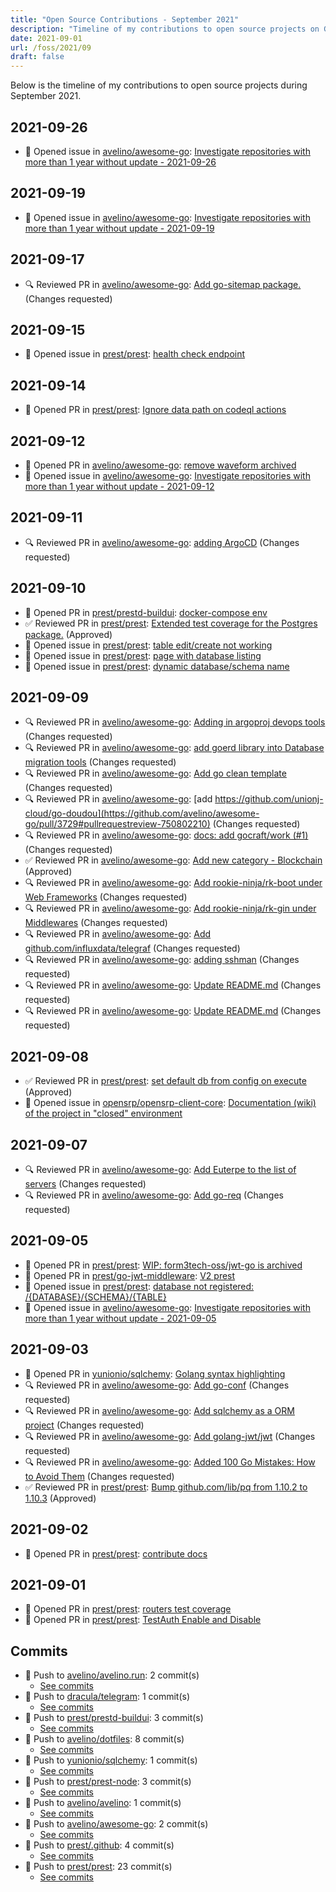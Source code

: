 ```yaml
---
title: "Open Source Contributions - September 2021"
description: "Timeline of my contributions to open source projects on GitHub during September 2021."
date: 2021-09-01
url: /foss/2021/09
draft: false
---
```


Below is the timeline of my contributions to open source projects during September 2021.

## 2021-09-26

- 🐛 Opened issue in [avelino/awesome-go](https://github.com/avelino/awesome-go): [Investigate repositories with more than 1 year without update - 2021-09-26](https://github.com/avelino/awesome-go/issues/3759)

## 2021-09-19

- 🐛 Opened issue in [avelino/awesome-go](https://github.com/avelino/awesome-go): [Investigate repositories with more than 1 year without update - 2021-09-19](https://github.com/avelino/awesome-go/issues/3752)

## 2021-09-17

- 🔍 Reviewed PR in [avelino/awesome-go](https://github.com/avelino/awesome-go): [Add go-sitemap package.](https://github.com/avelino/awesome-go/pull/3746#pullrequestreview-757735004) (Changes requested)

## 2021-09-15

- 🐛 Opened issue in [prest/prest](https://github.com/prest/prest): [health check endpoint](https://github.com/prest/prest/issues/606)

## 2021-09-14

- 🔀 Opened PR in [prest/prest](https://github.com/prest/prest): [Ignore data path on codeql actions](https://github.com/prest/prest/pull/604)

## 2021-09-12

- 🔀 Opened PR in [avelino/awesome-go](https://github.com/avelino/awesome-go): [remove waveform archived](https://github.com/avelino/awesome-go/pull/3745)
- 🐛 Opened issue in [avelino/awesome-go](https://github.com/avelino/awesome-go): [Investigate repositories with more than 1 year without update - 2021-09-12](https://github.com/avelino/awesome-go/issues/3743)

## 2021-09-11

- 🔍 Reviewed PR in [avelino/awesome-go](https://github.com/avelino/awesome-go): [ adding ArgoCD](https://github.com/avelino/awesome-go/pull/3742#pullrequestreview-751957939) (Changes requested)

## 2021-09-10

- 🔀 Opened PR in [prest/prestd-buildui](https://github.com/prest/prestd-buildui): [docker-compose env](https://github.com/prest/prestd-buildui/pull/8)
- ✅ Reviewed PR in [prest/prest](https://github.com/prest/prest): [Extended test coverage for the Postgres package.](https://github.com/prest/prest/pull/603#pullrequestreview-751232750) (Approved)
- 🐛 Opened issue in [prest/prest](https://github.com/prest/prest): [table edit/create not working](https://github.com/prest/prest/issues/610)
- 🐛 Opened issue in [prest/prest](https://github.com/prest/prest): [page with database listing](https://github.com/prest/prest/issues/609)
- 🐛 Opened issue in [prest/prest](https://github.com/prest/prest): [dynamic database/schema name](https://github.com/prest/prest/issues/608)

## 2021-09-09

- 🔍 Reviewed PR in [avelino/awesome-go](https://github.com/avelino/awesome-go): [ Adding in argoproj devops tools](https://github.com/avelino/awesome-go/pull/3723#pullrequestreview-750807572) (Changes requested)
- 🔍 Reviewed PR in [avelino/awesome-go](https://github.com/avelino/awesome-go): [add goerd library into Database migration tools](https://github.com/avelino/awesome-go/pull/3727#pullrequestreview-750806237) (Changes requested)
- 🔍 Reviewed PR in [avelino/awesome-go](https://github.com/avelino/awesome-go): [Add go clean template](https://github.com/avelino/awesome-go/pull/3728#pullrequestreview-750804100) (Changes requested)
- 🔍 Reviewed PR in [avelino/awesome-go](https://github.com/avelino/awesome-go): [add https://github.com/unionj-cloud/go-doudou](https://github.com/avelino/awesome-go/pull/3729#pullrequestreview-750802210) (Changes requested)
- 🔍 Reviewed PR in [avelino/awesome-go](https://github.com/avelino/awesome-go): [docs: add gocraft/work (#1)](https://github.com/avelino/awesome-go/pull/3730#pullrequestreview-750801426) (Changes requested)
- ✅ Reviewed PR in [avelino/awesome-go](https://github.com/avelino/awesome-go): [Add new category - Blockchain ](https://github.com/avelino/awesome-go/pull/3732#pullrequestreview-750800529) (Approved)
- 🔍 Reviewed PR in [avelino/awesome-go](https://github.com/avelino/awesome-go): [Add rookie-ninja/rk-boot under Web Frameworks](https://github.com/avelino/awesome-go/pull/3739#pullrequestreview-750032969) (Changes requested)
- 🔍 Reviewed PR in [avelino/awesome-go](https://github.com/avelino/awesome-go): [Add rookie-ninja/rk-gin under Middlewares](https://github.com/avelino/awesome-go/pull/3740#pullrequestreview-750030898) (Changes requested)
- 🔍 Reviewed PR in [avelino/awesome-go](https://github.com/avelino/awesome-go): [Add github.com/influxdata/telegraf](https://github.com/avelino/awesome-go/pull/3721#pullrequestreview-749727728) (Changes requested)
- 🔍 Reviewed PR in [avelino/awesome-go](https://github.com/avelino/awesome-go): [adding sshman](https://github.com/avelino/awesome-go/pull/3720#pullrequestreview-749726344) (Changes requested)
- 🔍 Reviewed PR in [avelino/awesome-go](https://github.com/avelino/awesome-go): [Update README.md](https://github.com/avelino/awesome-go/pull/3719#pullrequestreview-749724934) (Changes requested)
- 🔍 Reviewed PR in [avelino/awesome-go](https://github.com/avelino/awesome-go): [Update README.md](https://github.com/avelino/awesome-go/pull/3718#pullrequestreview-749724077) (Changes requested)

## 2021-09-08

- ✅ Reviewed PR in [prest/prest](https://github.com/prest/prest): [set default db from config on execute](https://github.com/prest/prest/pull/602#pullrequestreview-749080526) (Approved)
- 🐛 Opened issue in [opensrp/opensrp-client-core](https://github.com/opensrp/opensrp-client-core): [Documentation (wiki) of the project in "closed" environment](https://github.com/opensrp/opensrp-client-core/issues/833)

## 2021-09-07

- 🔍 Reviewed PR in [avelino/awesome-go](https://github.com/avelino/awesome-go): [Add Euterpe to the list of servers](https://github.com/avelino/awesome-go/pull/3737#pullrequestreview-748220129) (Changes requested)
- 🔍 Reviewed PR in [avelino/awesome-go](https://github.com/avelino/awesome-go): [Add go-req](https://github.com/avelino/awesome-go/pull/3736#pullrequestreview-748218724) (Changes requested)

## 2021-09-05

- 🔀 Opened PR in [prest/prest](https://github.com/prest/prest): [WIP: form3tech-oss/jwt-go is archived](https://github.com/prest/prest/pull/600)
- 🔀 Opened PR in [prest/go-jwt-middleware](https://github.com/prest/go-jwt-middleware): [V2 prest](https://github.com/prest/go-jwt-middleware/pull/1)
- 🐛 Opened issue in [prest/prest](https://github.com/prest/prest): [database not registered: /{DATABASE}/{SCHEMA}/{TABLE}](https://github.com/prest/prest/issues/601)
- 🐛 Opened issue in [avelino/awesome-go](https://github.com/avelino/awesome-go): [Investigate repositories with more than 1 year without update - 2021-09-05](https://github.com/avelino/awesome-go/issues/3731)

## 2021-09-03

- 🔀 Opened PR in [yunionio/sqlchemy](https://github.com/yunionio/sqlchemy): [Golang syntax highlighting](https://github.com/yunionio/sqlchemy/pull/89)
- 🔍 Reviewed PR in [avelino/awesome-go](https://github.com/avelino/awesome-go): [Add go-conf](https://github.com/avelino/awesome-go/pull/3709#pullrequestreview-745631977) (Changes requested)
- 🔍 Reviewed PR in [avelino/awesome-go](https://github.com/avelino/awesome-go): [Add sqlchemy as a ORM project](https://github.com/avelino/awesome-go/pull/3705#pullrequestreview-745630069) (Changes requested)
- 🔍 Reviewed PR in [avelino/awesome-go](https://github.com/avelino/awesome-go): [Add golang-jwt/jwt](https://github.com/avelino/awesome-go/pull/3695#pullrequestreview-745620157) (Changes requested)
- 🔍 Reviewed PR in [avelino/awesome-go](https://github.com/avelino/awesome-go): [Added 100 Go Mistakes: How to Avoid Them](https://github.com/avelino/awesome-go/pull/3701#pullrequestreview-745617902) (Changes requested)
- ✅ Reviewed PR in [prest/prest](https://github.com/prest/prest): [Bump github.com/lib/pq from 1.10.2 to 1.10.3](https://github.com/prest/prest/pull/599#pullrequestreview-745984409) (Approved)

## 2021-09-02

- 🔀 Opened PR in [prest/prest](https://github.com/prest/prest): [contribute docs](https://github.com/prest/prest/pull/598)

## 2021-09-01

- 🔀 Opened PR in [prest/prest](https://github.com/prest/prest): [routers test coverage](https://github.com/prest/prest/pull/597)
- 🔀 Opened PR in [prest/prest](https://github.com/prest/prest): [TestAuth Enable and Disable](https://github.com/prest/prest/pull/596)

## Commits

- 🔨 Push to [avelino/avelino.run](https://github.com/avelino/avelino.run): 2 commit(s)
  - [See commits](https://github.com/avelino/avelino.run/commits?author=avelino&since=2021-09-01T00:00:00Z&until=2021-09-30T23:59:59Z)
- 🔨 Push to [dracula/telegram](https://github.com/dracula/telegram): 1 commit(s)
  - [See commits](https://github.com/dracula/telegram/commits?author=avelino&since=2021-09-01T00:00:00Z&until=2021-09-30T23:59:59Z)
- 🔨 Push to [prest/prestd-buildui](https://github.com/prest/prestd-buildui): 3 commit(s)
  - [See commits](https://github.com/prest/prestd-buildui/commits?author=avelino&since=2021-09-01T00:00:00Z&until=2021-09-30T23:59:59Z)
- 🔨 Push to [avelino/dotfiles](https://github.com/avelino/dotfiles): 8 commit(s)
  - [See commits](https://github.com/avelino/dotfiles/commits?author=avelino&since=2021-09-01T00:00:00Z&until=2021-09-30T23:59:59Z)
- 🔨 Push to [yunionio/sqlchemy](https://github.com/yunionio/sqlchemy): 1 commit(s)
  - [See commits](https://github.com/yunionio/sqlchemy/commits?author=avelino&since=2021-09-01T00:00:00Z&until=2021-09-30T23:59:59Z)
- 🔨 Push to [prest/prest-node](https://github.com/prest/prest-node): 3 commit(s)
  - [See commits](https://github.com/prest/prest-node/commits?author=avelino&since=2021-09-01T00:00:00Z&until=2021-09-30T23:59:59Z)
- 🔨 Push to [avelino/avelino](https://github.com/avelino/avelino): 1 commit(s)
  - [See commits](https://github.com/avelino/avelino/commits?author=avelino&since=2021-09-01T00:00:00Z&until=2021-09-30T23:59:59Z)
- 🔨 Push to [avelino/awesome-go](https://github.com/avelino/awesome-go): 2 commit(s)
  - [See commits](https://github.com/avelino/awesome-go/commits?author=avelino&since=2021-09-01T00:00:00Z&until=2021-09-30T23:59:59Z)
- 🔨 Push to [prest/.github](https://github.com/prest/.github): 4 commit(s)
  - [See commits](https://github.com/prest/.github/commits?author=avelino&since=2021-09-01T00:00:00Z&until=2021-09-30T23:59:59Z)
- 🔨 Push to [prest/prest](https://github.com/prest/prest): 23 commit(s)
  - [See commits](https://github.com/prest/prest/commits?author=avelino&since=2021-09-01T00:00:00Z&until=2021-09-30T23:59:59Z)


